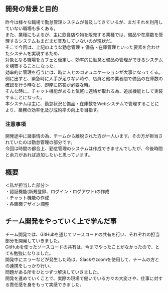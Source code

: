 ## 開発の背景と目的

昨今は様々な職場で勤怠管理システムが普及してきているが、まだそれを利用していない職場も多くある。<br>
また、業種にもよるが、主に飲食店や物を販売する業種では、備品や在庫数を管理するシステムもまだまだ普及していないのが現状だ。<br>
そこで今回は、上記のような勤怠管理 + 備品・在庫管理といった要素を合わせたシステムを実現するため、<br>
対象となる職場をカフェと仮定し、効率的に勤怠と備品の管理ができるシステムを構築することになった。<br>
効率的に管理を行うには、時に人とのコミュニケーションが大事になってくる。<br>
例に出すと、緊急時に人手が足りない時や、店員と他の業者間で備品の在庫数の確認を行う時など、即座に応答が必要な時。<br>
そんな時に、チャット機能があると気軽に連絡が取れる為、追加機能として実装することになった。<br>
本システムは主に、勤怠状況と備品・在庫数をWebシステムで管理することにより、業務の効率化及び成約率の向上を目指す。<br>

### 注意事項

開発途中に諸事情の為、チームから離脱された方が一人います。その方が担当されていたのは勤怠管理の部分です。<br>
今回は時間の都合上、勤怠管理のシステムは作成できませんでしたが、今後時間と余力があれば追加したいと思っています。<br>

## 概要

＜私が担当した部分＞<br>
・認証機能(新規登録、ログイン・ログアウト)の作成<br>
・チャット機能の作成<br>
・各画面デザイン調整<br>

## チーム開発をやっていく上で学んだ事

チーム開発では、GitHubを通じてソースコードの共有を行い、それぞれの担当部分を開発していきました。<br>
GitHubを使ったソースコードの共有は、今までやったことがなかったので、とても勉強になりました。<br>
開発中にエラーなどが発生した時は、Slackやzoomを使用して、チームの方との連携をしっかり行い、<br>
問題がある所をひとつずつ解決していきました。<br>
開発を進めていくことで、実際の現場で働いている方々の大変さや、仕事に対する責任感を身をもって実感できました。<br>